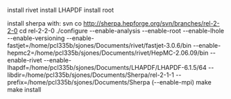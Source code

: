 install rivet
install LHAPDF
install root

install sherpa with:
svn co http://sherpa.hepforge.org/svn/branches/rel-2-2-0
cd rel-2-2-0
./configure --enable-analysis --enable-root --enable-lhole --enable-versioning --enable-fastjet=/home/pcl335b/sjones/Documents/rivet/fastjet-3.0.6/bin --enable-hepmc2=/home/pcl335b/sjones/Documents/rivet/HepMC-2.06.09/bin --enable-rivet --enable-lhapdf=/home/pcl335b/sjones/Documents/LHAPDF/LHAPDF-6.1.5/64 --libdir=/home/pcl335b/sjones/Documents/Sherpa/rel-2-1-1 --prefix=/home/pcl335b/sjones/Documents/Sherpa (--enable-mpi)
make
make install
